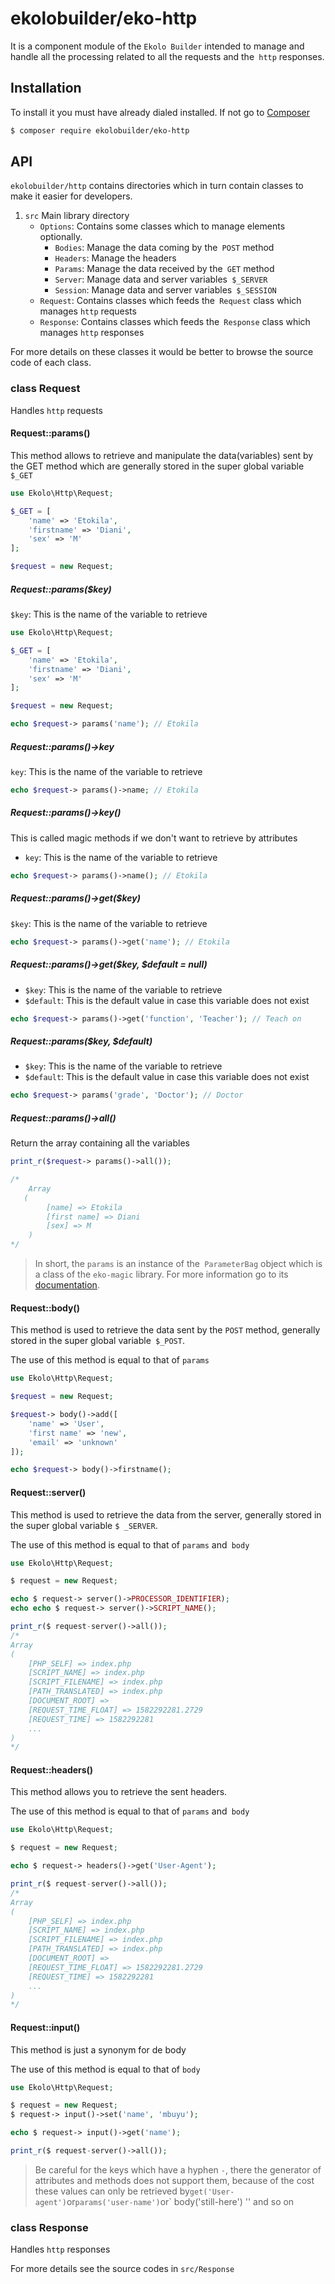 # ekolobuilder/eko-http

It is a component module of the `Ekolo Builder` intended to manage and handle all the processing related to all the requests and the` http` responses.

## Installation

To install it you must have already dialed installed. If not go to [Composer](https://getcomposer.org/)

```bash
$ composer require ekolobuilder/eko-http
```

## API

`ekolobuilder/http` contains directories which in turn contain classes to make it easier for developers.

1. `src` Main library directory
    * `Options`: Contains some classes which to manage elements optionally.
        * `Bodies`: Manage the data coming by the` POST` method
        * `Headers`: Manage the headers
        * `Params`: Manage the data received by the` GET` method
        * `Server`: Manage data and server variables` $_SERVER`
        * `Session`: Manage data and server variables` $_SESSION`
    * `Request`: Contains classes which feeds the` Request` class which manages `http` requests
    * `Response`: Contains classes which feeds the` Response` class which manages `http` responses

For more details on these classes it would be better to browse the source code of each class.

### class Request

Handles `http` requests

#### Request::params()

This method allows to retrieve and manipulate the data(variables) sent by the GET method which are generally stored in the super global variable `$_GET`

```php
use Ekolo\Http\Request;

$_GET = [
    'name' => 'Etokila',
    'firstname' => 'Diani',
    'sex' => 'M'
];

$request = new Request;
```

##### Request::params($key)

`$key`: This is the name of the variable to retrieve

```php
use Ekolo\Http\Request;

$_GET = [
    'name' => 'Etokila',
    'firstname' => 'Diani',
    'sex' => 'M'
];

$request = new Request;

echo $request-> params('name'); // Etokila
```

##### Request::params()->key

`key`: This is the name of the variable to retrieve

```php
echo $request-> params()->name; // Etokila
```

##### Request::params()->key()

This is called magic methods if we don't want to retrieve by attributes
* `key`: This is the name of the variable to retrieve

```php
echo $request-> params()->name(); // Etokila
```

##### Request::params()->get($key)

`$key`: This is the name of the variable to retrieve

```php
echo $request-> params()->get('name'); // Etokila
```

##### Request::params()->get($key, $default = null)

* `$key`: This is the name of the variable to retrieve
* `$default`: This is the default value in case this variable does not exist

```php
echo $request-> params()->get('function', 'Teacher'); // Teach on
```

##### Request::params($key, $default)

* `$key`: This is the name of the variable to retrieve
* `$default`: This is the default value in case this variable does not exist

```php
echo $request-> params('grade', 'Doctor'); // Doctor
```

##### Request::params()->all()

Return the array containing all the variables

```php
print_r($request-> params()->all());

/*
    Array
   (
        [name] => Etokila
        [first name] => Diani
        [sex] => M
    )
*/
```

> In short, the `params` is an instance of the` ParameterBag` object which is a class of the `eko-magic` library. For more information go to its [documentation](https://github.com/ekolo-contributing/eko-magic).

#### Request::body()

This method is used to retrieve the data sent by the `POST` method, generally stored in the super global variable` $_POST`.

The use of this method is equal to that of `params`

```php
use Ekolo\Http\Request;

$request = new Request;

$request-> body()->add([
    'name' => 'User',
    'first name' => 'new',
    'email' => 'unknown'
]);

echo $request-> body()->firstname();
```

#### Request::server()

This method is used to retrieve the data from the server, generally stored in the super global variable `$ _SERVER`.

The use of this method is equal to that of `params` and` body`

```php
use Ekolo\Http\Request;

$ request = new Request;

echo $ request-> server()->PROCESSOR_IDENTIFIER);
echo echo $ request-> server()->SCRIPT_NAME();

print_r($ request-server()->all());
/*
Array
(
    [PHP_SELF] => index.php
    [SCRIPT_NAME] => index.php
    [SCRIPT_FILENAME] => index.php
    [PATH_TRANSLATED] => index.php
    [DOCUMENT_ROOT] =>
    [REQUEST_TIME_FLOAT] => 1582292281.2729
    [REQUEST_TIME] => 1582292281
    ...
)
*/
```

#### Request::headers()

This method allows you to retrieve the sent headers.

The use of this method is equal to that of `params` and` body`

```php
use Ekolo\Http\Request;

$ request = new Request;

echo $ request-> headers()->get('User-Agent');

print_r($ request-server()->all());
/*
Array
(
    [PHP_SELF] => index.php
    [SCRIPT_NAME] => index.php
    [SCRIPT_FILENAME] => index.php
    [PATH_TRANSLATED] => index.php
    [DOCUMENT_ROOT] =>
    [REQUEST_TIME_FLOAT] => 1582292281.2729
    [REQUEST_TIME] => 1582292281
    ...
)
*/
```

#### Request::input()

This method is just a synonym for de body

The use of this method is equal to that of `body`

```php
use Ekolo\Http\Request;

$ request = new Request;
$ request-> input()->set('name', 'mbuyu');

echo $ request-> input()->get('name');

print_r($ request-server()->all());
```

> Be careful for the keys which have a hyphen `-`, there the generator of attributes and methods does not support them, because of the cost these values ​​can only be retrieved by` get('User-agent') `or` params('user-name') `or` body('still-here') '' and so on

### class Response

Handles `http` responses

For more details see the source codes in `src/Response`